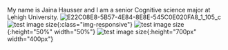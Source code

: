 My name is Jaina Hausser and I am a senior Cognitive science major at Lehigh University.
![E22C08E8-5B57-4E84-8E8E-545C0E020FA8_1_105_c](https://user-images.githubusercontent.com/47929038/107156978-7b7c2b00-694f-11eb-8192-74aa5a07caf1.jpeg)
![test image size](https://user-images.githubusercontent.com/47929038/107156978-7b7c2b00-694f-11eb-8192-74aa5a07caf1.jpeg){:class="img-responsive"}
![test image size](https://user-images.githubusercontent.com/47929038/107156978-7b7c2b00-694f-11eb-8192-74aa5a07caf1.jpeg){:height="50%" width="50%"}
![test image size](https://user-images.githubusercontent.com/47929038/107156978-7b7c2b00-694f-11eb-8192-74aa5a07caf1.jpeg){:height="700px" width="400px"}

